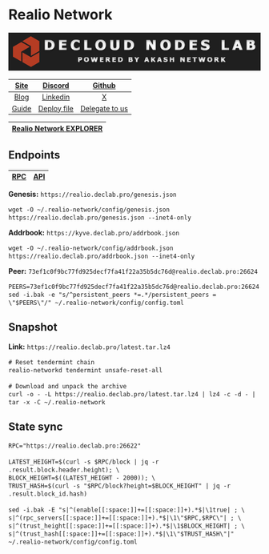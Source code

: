 # Realio Network

![](/assets/banner.png)

|[Site](https://realio.network/)|[Discord](https://discord.gg/56db5TARck)|[Github](https://github.com/realiotech)|
|:--:|:--:|:--:|
|[Blog](https://www.realio.fund/blog)|[Linkedin](https://www.linkedin.com/company/realio)|[X](https://twitter.com/realio_network)|
|[Guide](https://services.declab.pro/guides)|[Deploy file](https://gitopia.com/DecloudNodesLab/cosmos-universe/tree/master/projects/Realio/realio_deploy.yml)|[Delegate to us](https://restake.app/realio/realiovaloper1chee8l82uxqfduxr8x0pfrp9psl08cy4a20m0u)|


[Realio Network EXPLORER](https://explorer.declab.pro/Realio)|
|:--:|

## Endpoints

|[**RPC**](https://realio.declab.pro:26622)|[**API**](https://realio.declab.pro)|
|:--:|:--:|

**Genesis:** ```https://realio.declab.pro/genesis.json```

```
wget -O ~/.realio-network/config/genesis.json https://realio.declab.pro/genesis.json --inet4-only
```

**Addrbook:** ```https://kyve.declab.pro/addrbook.json```

```
wget -O ~/.realio-network/config/addrbook.json https://realio.declab.pro/addrbook.json --inet4-only
```

**Peer:** ```73ef1c0f9bc77fd925decf7fa41f22a35b5dc76d@realio.declab.pro:26624```

```
PEERS=73ef1c0f9bc77fd925decf7fa41f22a35b5dc76d@realio.declab.pro:26624
sed -i.bak -e "s/^persistent_peers *=.*/persistent_peers = \"$PEERS\"/" ~/.realio-network/config/config.toml
```

## Snapshot 

**Link:** ```https://realio.declab.pro/latest.tar.lz4```

```
# Reset tendermint chain
realio-networkd tendermint unsafe-reset-all

# Download and unpack the archive
curl -o - -L https://realio.declab.pro/latest.tar.lz4 | lz4 -c -d - | tar -x -C ~/.realio-network
```

## State sync

```
RPC="https://realio.declab.pro:26622"

LATEST_HEIGHT=$(curl -s $RPC/block | jq -r .result.block.header.height); \
BLOCK_HEIGHT=$((LATEST_HEIGHT - 2000)); \
TRUST_HASH=$(curl -s "$RPC/block?height=$BLOCK_HEIGHT" | jq -r .result.block_id.hash)

sed -i.bak -E "s|^(enable[[:space:]]+=[[:space:]]+).*$|\1true| ; \
s|^(rpc_servers[[:space:]]+=[[:space:]]+).*$|\1\"$RPC,$RPC\"| ; \
s|^(trust_height[[:space:]]+=[[:space:]]+).*$|\1$BLOCK_HEIGHT| ; \
s|^(trust_hash[[:space:]]+=[[:space:]]+).*$|\1\"$TRUST_HASH\"|" ~/.realio-network/config/config.toml
```
